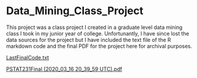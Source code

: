 # Data_Mining_Class_Project

This project was a class project I created in a graduate level data mining class I took in my junior year of college. Unfortunantly, I have since lost the data sources for the project but I have included the text file of the R markdown code and the final PDF for the project here for archival purposes.


[LastFinalCode.txt](https://github.com/camuhl/Data_Mining_Class_Project/files/7042322/LastFinalCode.txt)

[PSTAT231Final (2020_03_16 20_39_59 UTC).pdf](https://github.com/camuhl/Data_Mining_Class_Project/files/7042323/PSTAT231Final.2020_03_16.20_39_59.UTC.pdf)

